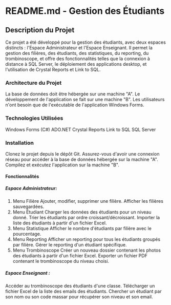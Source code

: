 # README.md - Gestion des Étudiants

## Description du Projet

Ce projet a été développé pour la gestion des étudiants, avec deux espaces distincts : l'Espace Administrateur et l'Espace Enseignant. Il permet la gestion des filières, des étudiants, des statistiques, du reporting, du trombinoscope, et offre des fonctionnalités telles que la connexion à distance à SQL Server, le déploiement des applications desktop, et l'utilisation de Crystal Reports et Link to SQL.

### Architecture du Projet
La base de données doit être hébergée sur une machine "A".
Le développement de l'application se fait sur une machine "B".
Les utilisateurs n'ont besoin que de l'exécutable de l'application Windows Forms.

### Technologies Utilisées
Windows Forms (C#)
ADO.NET
Crystal Reports
Link to SQL
SQL Server

### Installation
Clonez le projet depuis le dépôt Git.
Assurez-vous d'avoir une connexion réseau pour accéder à la base de données hébergée sur la machine "A".
Compilez et exécutez l'application sur la machine "B".
#### Fonctionnalités

##### Espace Administrateur:

1. Menu Filière
Ajouter, modifier, supprimer une filière.
Afficher les filières sauvegardées.
2. Menu Étudiant
Charger les données des étudiants pour un niveau donné.
Trier les étudiants par ordre croissant/décroissant.
Importer la liste des étudiants à partir d'un fichier Excel.
3. Menu Statistique
Afficher le nombre d'étudiants par filière avec le pourcentage.
4. Menu Reporting
Afficher un reporting pour tous les étudiants groupés par filière.
Gérer le reporting d'un étudiant spécifique.
5. Menu Trombinoscope
Créer un nouveau dossier contenant les photos des étudiants à partir d'un fichier Excel.
Exporter un fichier PDF contenant le trombinoscope du niveau choisi.

##### Espace Enseignant :
Accéder au trombinoscope des étudiants d'une classe.
Télécharger un fichier Excel de la liste des emails des étudiants.
Chercher un étudiant par son nom ou son code massar pour récupérer son niveau et son email.
